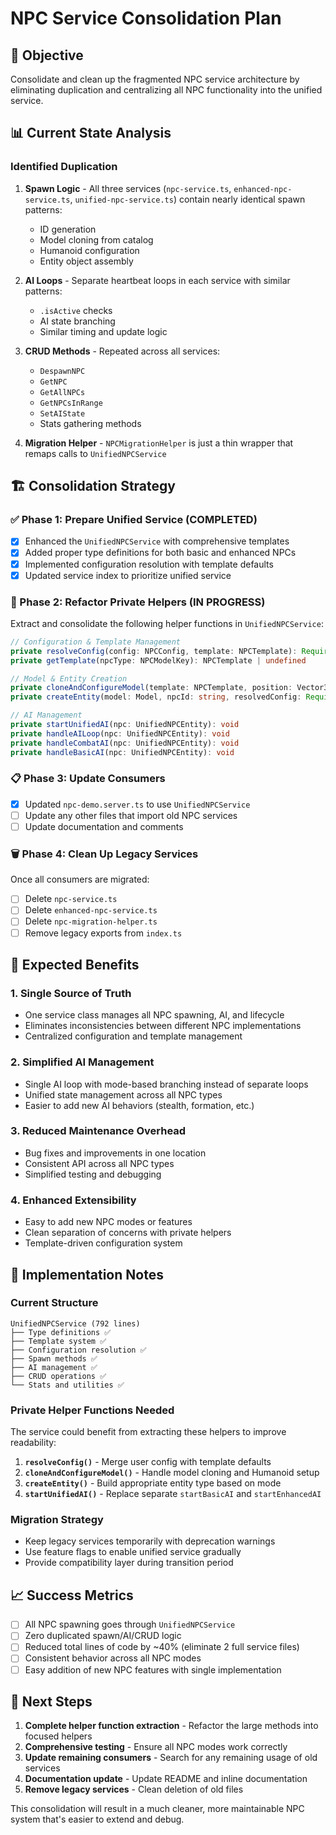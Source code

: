 # NPC Service Consolidation Plan

## 🎯 Objective
Consolidate and clean up the fragmented NPC service architecture by eliminating duplication and centralizing all NPC functionality into the unified service.

## 📊 Current State Analysis

### Identified Duplication
1. **Spawn Logic** - All three services (`npc-service.ts`, `enhanced-npc-service.ts`, `unified-npc-service.ts`) contain nearly identical spawn patterns:
   - ID generation
   - Model cloning from catalog
   - Humanoid configuration
   - Entity object assembly

2. **AI Loops** - Separate heartbeat loops in each service with similar patterns:
   - `.isActive` checks
   - AI state branching
   - Similar timing and update logic

3. **CRUD Methods** - Repeated across all services:
   - `DespawnNPC`
   - `GetNPC`
   - `GetAllNPCs` 
   - `GetNPCsInRange`
   - `SetAIState`
   - Stats gathering methods

4. **Migration Helper** - `NPCMigrationHelper` is just a thin wrapper that remaps calls to `UnifiedNPCService`

## 🏗️ Consolidation Strategy

### ✅ Phase 1: Prepare Unified Service (COMPLETED)
- [x] Enhanced the `UnifiedNPCService` with comprehensive templates
- [x] Added proper type definitions for both basic and enhanced NPCs
- [x] Implemented configuration resolution with template defaults
- [x] Updated service index to prioritize unified service

### 🔄 Phase 2: Refactor Private Helpers (IN PROGRESS)
Extract and consolidate the following helper functions in `UnifiedNPCService`:

```typescript
// Configuration & Template Management
private resolveConfig(config: NPCConfig, template: NPCTemplate): Required<NPCConfig>
private getTemplate(npcType: NPCModelKey): NPCTemplate | undefined

// Model & Entity Creation  
private cloneAndConfigureModel(template: NPCTemplate, position: Vector3, name: string): Model | undefined
private createEntity(model: Model, npcId: string, resolvedConfig: Required<NPCConfig>): UnifiedNPCEntity | undefined

// AI Management
private startUnifiedAI(npc: UnifiedNPCEntity): void
private handleAILoop(npc: UnifiedNPCEntity): void
private handleCombatAI(npc: UnifiedNPCEntity): void
private handleBasicAI(npc: UnifiedNPCEntity): void
```

### 📋 Phase 3: Update Consumers
- [x] Updated `npc-demo.server.ts` to use `UnifiedNPCService`
- [ ] Update any other files that import old NPC services
- [ ] Update documentation and comments

### 🗑️ Phase 4: Clean Up Legacy Services
Once all consumers are migrated:
- [ ] Delete `npc-service.ts`
- [ ] Delete `enhanced-npc-service.ts` 
- [ ] Delete `npc-migration-helper.ts`
- [ ] Remove legacy exports from `index.ts`

## 🎯 Expected Benefits

### 1. Single Source of Truth
- One service class manages all NPC spawning, AI, and lifecycle
- Eliminates inconsistencies between different NPC implementations
- Centralized configuration and template management

### 2. Simplified AI Management
- Single AI loop with mode-based branching instead of separate loops
- Unified state management across all NPC types
- Easier to add new AI behaviors (stealth, formation, etc.)

### 3. Reduced Maintenance Overhead
- Bug fixes and improvements in one location
- Consistent API across all NPC types
- Simplified testing and debugging

### 4. Enhanced Extensibility
- Easy to add new NPC modes or features
- Clean separation of concerns with private helpers
- Template-driven configuration system

## 🔧 Implementation Notes

### Current Structure
```
UnifiedNPCService (792 lines)
├── Type definitions ✅
├── Template system ✅  
├── Configuration resolution ✅
├── Spawn methods ✅
├── AI management ✅
├── CRUD operations ✅
└── Stats and utilities ✅
```

### Private Helper Functions Needed
The service could benefit from extracting these helpers to improve readability:

1. **`resolveConfig()`** - Merge user config with template defaults
2. **`cloneAndConfigureModel()`** - Handle model cloning and Humanoid setup  
3. **`createEntity()`** - Build appropriate entity type based on mode
4. **`startUnifiedAI()`** - Replace separate `startBasicAI` and `startEnhancedAI`

### Migration Strategy
- Keep legacy services temporarily with deprecation warnings
- Use feature flags to enable unified service gradually
- Provide compatibility layer during transition period

## 📈 Success Metrics

- [ ] All NPC spawning goes through `UnifiedNPCService`
- [ ] Zero duplicated spawn/AI/CRUD logic 
- [ ] Reduced total lines of code by ~40% (eliminate 2 full service files)
- [ ] Consistent behavior across all NPC modes
- [ ] Easy addition of new NPC features with single implementation

## 🚀 Next Steps

1. **Complete helper function extraction** - Refactor the large methods into focused helpers
2. **Comprehensive testing** - Ensure all NPC modes work correctly  
3. **Update remaining consumers** - Search for any remaining usage of old services
4. **Documentation update** - Update README and inline documentation
5. **Remove legacy services** - Clean deletion of old files

This consolidation will result in a much cleaner, more maintainable NPC system that's easier to extend and debug.
